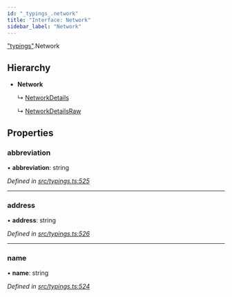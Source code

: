 ```yaml
---
id: "_typings_.network"
title: "Interface: Network"
sidebar_label: "Network"
---
```


["typings"](../modules/_typings_.md).Network

## Hierarchy

* **Network**

  ↳ [NetworkDetails](_typings_.networkdetails.md)

  ↳ [NetworkDetailsRaw](_typings_.networkdetailsraw.md)

## Properties

### abbreviation

•  **abbreviation**: string

*Defined in [src/typings.ts:525](https://github.com/trustlines-protocol/clientlib/blob/f60ef2b/src/typings.ts#L525)*

___

### address

•  **address**: string

*Defined in [src/typings.ts:526](https://github.com/trustlines-protocol/clientlib/blob/f60ef2b/src/typings.ts#L526)*

___

### name

•  **name**: string

*Defined in [src/typings.ts:524](https://github.com/trustlines-protocol/clientlib/blob/f60ef2b/src/typings.ts#L524)*

